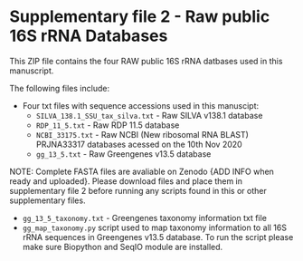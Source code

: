 # Supplementary file 2 - Raw public 16S rRNA Databases

 This ZIP file contains the four RAW public 16S rRNA datbases used in this manuscript. 


The following files include:

- Four txt files with sequence accessions used in this manuscipt:
    - `SILVA_138.1_SSU_tax_silva.txt` - Raw SILVA v138.1 database
    - `RDP_11_5.txt` - Raw RDP 11.5 database 
    - `NCBI_33175.txt` - Raw NCBI (New ribosomal RNA BLAST) PRJNA33317 databases acessed on the 10th Nov 2020
    - `gg_13_5.txt` - Raw Greengenes v13.5 database

NOTE: Complete FASTA files are avaliable on Zenodo {ADD INFO when ready and uploaded}. Please download files
and place them in supplementary file 2 before running any scripts found in this or other supplementary files.

- `gg_13_5_taxonomy.txt` - Greengenes taxonomy information txt file
- `gg_map_taxonomy.py` script used to map taxonomy information to all 16S rRNA sequences in Greengenes v13.5 database. To run the script please make sure Biopython and SeqIO module are installed. 




